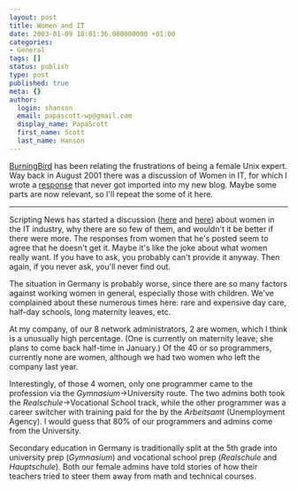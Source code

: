 ```yaml
---
layout: post
title: Women and IT
date: 2003-01-09 18:01:36.000000000 +01:00
categories:
- General
tags: []
status: publish
type: post
published: true
meta: {}
author:
  login: shanson
  email: papascott-wp@gmail.com
  display_name: PapaScott
  first_name: Scott
  last_name: Hanson
---
```

<p><a href="http://weblog.burningbird.net/fires/000809.htm">BurningBird</a> has been relating the frustrations of being a female Unix expert. Way back in August 2001 there was a discussion of Women in IT, for which I wrote a <a href="http://shanson.editthispage.com/stories/storyReader$703">response</a> that never got imported into my new blog. Maybe some parts are now relevant, so I'll repeat the some of it  here. </p>
<hr />
<p>Scripting News has started a discussion (<a href="http://scriptingnews.userland.com/backissues/2001/08/25">here</a> and <a href="http://scriptingnews.userland.com/backissues/2001/08/26">here</a>) about women in the IT industry, why there are so few of them, and wouldn't it be better if there were more. The responses from women that he's posted seem to agree that he doesn't get it. Maybe it's like the joke about what women really want. If you have to ask, you probably can't provide it anyway. Then again, if you never ask, you'll never find out. </p>
<p>The situation in Germany is probably worse, since there are so many factors against working women in general, especially those with children. We've complained about these numerous times here: rare and expensive day care, half-day schools, long maternity leaves, etc.</p>
<p>At my company, of our 8 network administrators, 2 are women, which I think is a unusually high percentage. (One is currently on maternity leave; she plans to come back half-time in January.) Of the 40 or so programmers, currently none are women, although we had two women who left the company last year.</p>
<p>Interestingly, of those 4 women, only one programmer came to the<br />
profession via the <i>Gymnasium</i>->University route. The two admins both took the <i>Realschule</i>->Vocational School track, while the other programmer was a career switcher with training  paid for the by the <i>Arbeitsamt</i> (Unemployment Agency). I would guess that 80% of our programmers and admins come from the University.</p>
<p>Secondary education in Germany is traditionally split at the 5th grade into university prep (<i>Gymnasium</i>) and vocational school prep (<i>Realschule</i> and <i>Hauptschule</i>). Both our female admins have told stories of how their teachers tried to steer them away from math and technical courses.</p>
